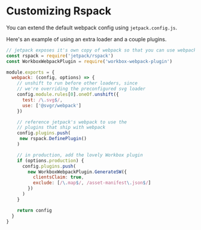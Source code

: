 # Customizing Rspack

You can extend the default webpack config using `jetpack.config.js`.

Here's an example of using an extra loader and a couple plugins.

```js
// jetpack exposes it's own copy of webpack so that you can use webpack plugins
const rspack = require('jetpack/rspack')
const WorkboxWebpackPlugin = require('workbox-webpack-plugin')

module.exports = {
  webpack: (config, options) => {
    // unshift to run before other loaders, since
    // we're overriding the preconfigured svg loader
    config.module.rules[0].oneOf.unshift({
      test: /\.svg$/,
      use: ['@svgr/webpack']
    })

    // reference jetpack's webpack to use the
    // plugins that ship with webpack
    config.plugins.push(
     new rspack.DefinePlugin()
    )

    // in production, add the lovely Workbox plugin
    if (options.production) {
      config.plugins.push(
        new WorkboxWebpackPlugin.GenerateSW({
          clientsClaim: true,
          exclude: [/\.map$/, /asset-manifest\.json$/]
        })
      )
    }

    return config
  }
}
```
